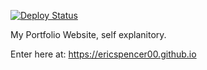 [![Deploy Status](https://github.com/EricSpencer00/EricSpencer00.github.io/actions/workflows/deploy.yml/badge.svg?branch=main)](https://github.com/<OWNER>/<REPO>/actions/workflows/deploy.yml)

My Portfolio Website, self explanitory.

Enter here at: https://ericspencer00.github.io
